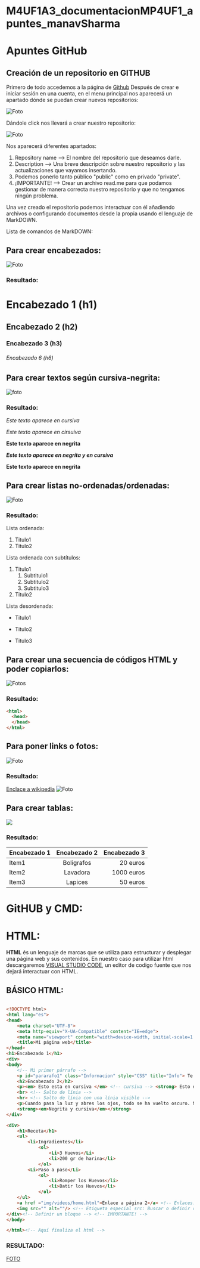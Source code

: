 # M4UF1A3_documentacionMP4UF1_apuntes_manavSharma

# Apuntes GitHub

## Creación de un repositorio en GITHUB

Primero de todo accedemos a la página de [Github](URL "https://github.com/")
Después de crear e iniciar sesión en una cuenta, en el menu principal nos aparecerá un apartado dónde se puedan crear nuevos repositorios:

![Foto](Repositorio.jpg)

Dándole click nos llevará a crear nuestro repositorio:

![Foto](Repositorio2.PNG)

Nos aparecerá diferentes apartados:

1. Repository name --> El nombre del repositorio que deseamos darle.
2. Description --> Una breve descripción sobre nuestro repositorio y las actualizaciones que vayamos insertando.
3. Podemos ponerlo tanto público "public" como en privado "private".
4. ¡IMPORTANTE! --> Crear un archivo read.me para que podamos gestionar de manera correcta nuestro repositorio y que no tengamos ningún problema.

Una vez creado el repositorio podemos interactuar con él añadiendo archivos o configurando documentos desde la propia usando el lenguaje de MarkDOWN.

Lista de comandos de MarkDOWN:

## Para crear encabezados:

![Foto](encabezado.PNG)

### Resultado:

# Encabezado 1 (h1)
## Encabezado 2 (h2)
### Encabezado 3 (h3)
###### Encabezado 6 (h6)

## Para crear textos según cursiva-negrita:

![foto](textos.PNG)

### Resultado:

*Este texto aparece en cursiva*

_Este texto aparece en cirsuiva_

**Este texto aparece en negrita**

_**Este texto aparece en negrita y en cursiva**_

__Este texto aparece en negrita__

## Para crear listas no-ordenadas/ordenadas:

![Foto](Lista.PNG)

### Resultado:

Lista ordenada:
1. Titulo1
2. Titulo2

Lista ordenada con subtítulos:
1. Titulo1
    1. Subtitulo1
    2. Subtitulo2
    3. Subtitulo3
2. Titulo2

Lista desordenada:

* Titulo1
- Titulo2
+ Titulo3

## Para crear una secuencia de códigos HTML y poder copiarlos:

![Fotos](HTML.PNG)

### Resultado:

```html
<html>
  <head>
  </head> 
</html>
```

## Para poner links o fotos:

![Foto](Links.PNG)

### Resultado:

[Enclace a wikipedia](URL "https://es.wikipedia.org/wiki/Wikipedia:Portada")
![Foto](1200px-Wikipedia-logo-v2.svg.png)

## Para crear tablas:

![](tabla.PNG)

### Resultado:

| Encabezado 1 | Encabezado 2 | Encabezado 3 |
| ------------ | :----------: | -----------: |
| Item1        | Boligrafos   | 20 euros     |
| Item2        | Lavadora     | 1000 euros   |
| Item3        | Lapices      | 50 euros     |


# GitHUB y CMD:

# HTML:

**HTML** és un lenguaje de marcas que se utiliza para estructurar y desplegar una página web y sus contenidos.
En nuestro caso para utilizar html descargaremos [VISUAL STUDIO CODE](URL "https://code.visualstudio.com/"), un editor de codigo fuente que nos dejará interactuar con HTML.

## BÁSICO HTML:

```html

<!DOCTYPE html>                                                             <!-- Tipo de documento que va a ser -->
<html lang="es">                                                            <!-- A partir de aquí es todo html (lang = "es") Atributo de la etiqueta -->
<head>
    <meta charset="UTF-8">                                                  <!-- "UFT-8" Tiene "ñ", "ç", "accentos", etc. -->                                                       
    <meta http-equiv="X-UA-Compatible" content="IE=edge">                           
    <meta name="viewport" content="width=device-width, initial-scale=1.0">
    <title>Mi página web</title>
</head>
<h1>Encabezado 1</h1>
<div>
<body>
    <!-- Mi primer párrafo -->
    <p id="pararafo1" class="Informacion" style="CSS" title="Info"> Te levantas por la mañana. Es un día cálido, los pájaros cantan, piensas en preparar café, pero antes te metes al baño para darte una ducha. Mientras cae el agua sobre tus ojos, ves cómo los azulejos de la pared empiezan a brotarse, como si quisieran salirse de su lugar. Piensas que es una ilusión óptica. Te secas los ojos y continúas viendo lo mismo. Con un poco de nervios, tocas los azulejos y compruebas que están en su puesto, y que no se han movido ni medio centímetro. Están firmes, como siempre. </p>
    <h2>Encabezado 2</h2>
    <p><em> Esto esta en cursiva </em> <!-- cursiva --> <strong> Esto esta en negrita </strong> <!-- Negrita --> Cuando pasa la luz y abres los ojos, todo se ha vuelto oscuro. No ves nada. Te agarras del árbol, y comprendes que debes aguantar de esta manera. Sin agua, sin alimento, sin huir, simplemente quedándote quieta junto al árbol, meditando, estando en ti. Sin miedos, sin apegos. Estás sola, como cuando viniste al mundo. La muerte no siempre es física, a veces, los vivos atraviesan la muerte y regresan de ella sanos y salvos. </p>
    <br> <!-- Salto de línia -->
    <hr> <!-- Salto de línia con una línia visible -->
    <p>Cuando pasa la luz y abres los ojos, todo se ha vuelto oscuro. No ves nada. Te agarras del árbol, y comprendes que debes aguantar de esta manera. Sin agua, sin alimento, sin huir, simplemente quedándote quieta junto al árbol, meditando, estando en ti. Sin miedos, sin apegos. Estás sola, como cuando viniste al mundo. La muerte no siempre es física, a veces, los vivos atraviesan la muerte y regresan de ella sanos y salvos. </p>
    <strong><em>Negrita y cursiva</em></strong> 
</div>

<div>
    <h1>Receta</h1>
    <ul>
        <li>Ingradientes</li>
            <ol>
                <Li>3 Huevos</Li>
                <li>200 gr de harina</li> 
            </ol> 
        <Li>Paso a paso</Li>
            <ol>
                <li>Romper los Huevos</li>
                <li>Batir los Huevos</li>
            </ol>
    </ul>
    <a href ="img/videos/home.html">Enlace a página 2</a> <!-- Enlaces... Ir a una carpta: /algo/ALGO... Viceversa: ../ALGO para retroceder a algo. -->
    <img src="" alt=""/> <!-- Etiqueta especial src: Buscar o definir dónde está ubicada la imagen/ alt: Cuando no se muestra la imágen, aparezca un texto alternativo-->
</div><!-- Definir un bloque --> <!-- IMPORTANTE! -->
</body>

</html><!-- Aquí finaliza el html --> 

```

### RESULTADO:

[FOTO](ApuntesHTML.PNG)




